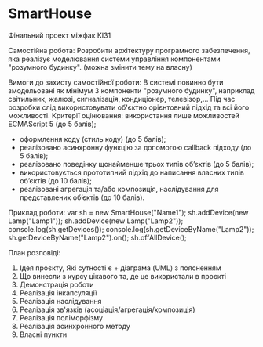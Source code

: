 # SmartHouse
Фінальний проект міжфак КІ31

Самостійна робота:
Розробити архітектуру програмного забезпечення, яка реалізує моделювання системи управління компонентами "розумного будинку". 
(можна змінити тему на власну)

Вимоги до захисту самостійної роботи:
В системі повинно бути змодельовані як мінімум 3 компоненти "розумного будинку", наприклад світильник, жалюзі, сигналізація, кондиціонер, телевізор,...
Під час розробки слід використовувати об'єктно орієнтовний підхід та всі його можливості. 
Критерії оцінювання:
 використання лише можливостей ECMAScript 5 (до 5 балів);
- оформлення коду (стиль коду) (до 5 балів);
- реалізовано асинхронну функцію за допомогою callback підходу (до 5 балів);
- реалізовано поведінку щонайменше трьох типів об’єктів (до 5 балів);
- використовується прототипний підхід до написання власних типів об’єктів (до 10
балів);
- реалізовані агрегація та/або композиція, наслідування для представлених об’єктів (до 10 балів).

Приклад роботи:
var sh = new SmartHouse("Name1");
sh.addDevice(new Lamp("Lamp1"));
sh.addDevice(new Lamp("Lamp2"));
console.log(sh.getDevices());
console.log(sh.getDeviceByName("Lamp2"));
sh.getDeviceByName("Lamp2").on();
sh.offAllDevice();

План розповіді:
1. Ідея проєкту, Які сутності є + діаграма (UML) з поясненням
2. Що винесли з курсу цікавого та, де це використали в проєкті
3. Демонстрація роботи
4. Реалізація інкапсуляції
5. Реалізація наслідування
6. Реалізація зв'язків (асоціація/агрегація/композиція)
7. Реалізація поліморфізму
8. Реалізація асинхронного методу
9. Власні пункти
